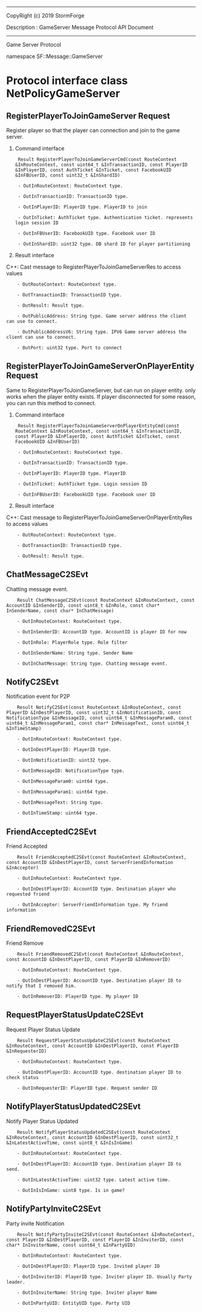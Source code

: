 ﻿***
 
 CopyRight (c) 2019 StormForge
 
 Description : GameServer Message Protocol API Document

***



Game Server Protocol

namespace SF::Message::GameServer


# Protocol interface class NetPolicyGameServer
## RegisterPlayerToJoinGameServer Request
Register player so that the player can connection and join to the game server.

1. Command interface

        Result RegisterPlayerToJoinGameServerCmd(const RouteContext &InRouteContext, const uint64_t &InTransactionID, const PlayerID &InPlayerID, const AuthTicket &InTicket, const FacebookUID &InFBUserID, const uint32_t &InShardID)

		- OutInRouteContext: RouteContext type. 

		- OutInTransactionID: TransactionID type. 

		- OutInPlayerID: PlayerID type. PlayerID to join

		- OutInTicket: AuthTicket type. Authentication ticket. represents login session ID

		- OutInFBUserID: FacebookUID type. Facebook user ID

		- OutInShardID: uint32 type. DB shard ID for player partitioning

2. Result interface

C++: Cast message to RegisterPlayerToJoinGameServerRes to access values


		- OutRouteContext: RouteContext type. 

		- OutTransactionID: TransactionID type. 

		- OutResult: Result type. 

		- OutPublicAddress: String type. Game server address the client can use to connect.

		- OutPublicAddressV6: String type. IPV6 Game server address the client can use to connect.

		- OutPort: uint32 type. Port to connect


## RegisterPlayerToJoinGameServerOnPlayerEntity Request
Same to RegisterPlayerToJoinGameServer, but can run on player entity. only works when the player entity exists. If player disconnected for some reason, you can run this method to connect.

1. Command interface

        Result RegisterPlayerToJoinGameServerOnPlayerEntityCmd(const RouteContext &InRouteContext, const uint64_t &InTransactionID, const PlayerID &InPlayerID, const AuthTicket &InTicket, const FacebookUID &InFBUserID)

		- OutInRouteContext: RouteContext type. 

		- OutInTransactionID: TransactionID type. 

		- OutInPlayerID: PlayerID type. PlayerID

		- OutInTicket: AuthTicket type. Login session ID

		- OutInFBUserID: FacebookUID type. Facebook user ID

2. Result interface

C++: Cast message to RegisterPlayerToJoinGameServerOnPlayerEntityRes to access values


		- OutRouteContext: RouteContext type. 

		- OutTransactionID: TransactionID type. 

		- OutResult: Result type. 


## ChatMessageC2SEvt
Chatting message event.

        Result ChatMessageC2SEvt(const RouteContext &InRouteContext, const AccountID &InSenderID, const uint8_t &InRole, const char* InSenderName, const char* InChatMessage)

		- OutInRouteContext: RouteContext type. 

		- OutInSenderID: AccountID type. AccountID is player ID for now

		- OutInRole: PlayerRole type. Role filter

		- OutInSenderName: String type. Sender Name

		- OutInChatMessage: String type. Chatting message event.


## NotifyC2SEvt
Notification event for P2P

        Result NotifyC2SEvt(const RouteContext &InRouteContext, const PlayerID &InDestPlayerID, const uint32_t &InNotificationID, const NotificationType &InMessageID, const uint64_t &InMessageParam0, const uint64_t &InMessageParam1, const char* InMessageText, const uint64_t &InTimeStamp)

		- OutInRouteContext: RouteContext type. 

		- OutInDestPlayerID: PlayerID type. 

		- OutInNotificationID: uint32 type. 

		- OutInMessageID: NotificationType type. 

		- OutInMessageParam0: uint64 type. 

		- OutInMessageParam1: uint64 type. 

		- OutInMessageText: String type. 

		- OutInTimeStamp: uint64 type. 


## FriendAcceptedC2SEvt
Friend Accepted

        Result FriendAcceptedC2SEvt(const RouteContext &InRouteContext, const AccountID &InDestPlayerID, const ServerFriendInformation &InAccepter)

		- OutInRouteContext: RouteContext type. 

		- OutInDestPlayerID: AccountID type. Destination player who requested friend

		- OutInAccepter: ServerFriendInformation type. My friend information


## FriendRemovedC2SEvt
Friend Remove

        Result FriendRemovedC2SEvt(const RouteContext &InRouteContext, const AccountID &InDestPlayerID, const PlayerID &InRemoverID)

		- OutInRouteContext: RouteContext type. 

		- OutInDestPlayerID: AccountID type. Destination player ID to notify that I removed him.

		- OutInRemoverID: PlayerID type. My player ID


## RequestPlayerStatusUpdateC2SEvt
Request Player Status Update

        Result RequestPlayerStatusUpdateC2SEvt(const RouteContext &InRouteContext, const AccountID &InDestPlayerID, const PlayerID &InRequesterID)

		- OutInRouteContext: RouteContext type. 

		- OutInDestPlayerID: AccountID type. destination player ID to check status

		- OutInRequesterID: PlayerID type. Request sender ID


## NotifyPlayerStatusUpdatedC2SEvt
Notify Player Status Updated

        Result NotifyPlayerStatusUpdatedC2SEvt(const RouteContext &InRouteContext, const AccountID &InDestPlayerID, const uint32_t &InLatestActiveTime, const uint8_t &InIsInGame)

		- OutInRouteContext: RouteContext type. 

		- OutInDestPlayerID: AccountID type. Destination player ID to send.

		- OutInLatestActiveTime: uint32 type. Latest active time.

		- OutInIsInGame: uint8 type. Is in game?


## NotifyPartyInviteC2SEvt
Party invite Notification

        Result NotifyPartyInviteC2SEvt(const RouteContext &InRouteContext, const PlayerID &InDestPlayerID, const PlayerID &InInviterID, const char* InInviterName, const uint64_t &InPartyUID)

		- OutInRouteContext: RouteContext type. 

		- OutInDestPlayerID: PlayerID type. Invited player ID

		- OutInInviterID: PlayerID type. Inviter player ID. Usually Party leader.

		- OutInInviterName: String type. Inviter player Name

		- OutInPartyUID: EntityUID type. Party UID








